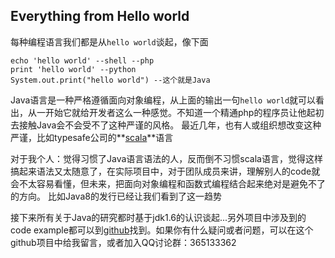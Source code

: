 ## Everything from Hello world

每种编程语言我们都是从`hello world`谈起，像下面

    echo 'hello world' --shell --php
    print 'hello world' --python
    System.out.print("hello world") --这个就是Java
    

Java语言是一种严格遵循面向对象编程，从上面的输出一句`hello world`就可以看出，从一开始它就给开发者这么一种感觉。不知道一个精通php的程序员让他起初去接触Java会不会受不了这种严谨的风格。
最近几年，也有人或组织想改变这种严谨，比如typesafe公司的**[scala](http://www.scala-lang.org)**语言

对于我个人：觉得习惯了Java语言语法的人，反而倒不习惯scala语言，觉得这样搞起来语法又太随意了，在实际项目中，对于团队成员来讲，理解别人的code就会不太容易看懂，但未来，把面向对象编程和函数式编程结合起来绝对是避免不了的方向。
比如Java8的发行已经让我们看到了这一趋势


接下来所有关于Java的研究都时基于jdk1.6的认识谈起...另外项目中涉及到的code example都可以到[github](https://github.com/WangJunTYTL/various-demo/tree/master/java-demo)找到。如果你有什么疑问或者问题，可以在这个github项目中给我留言，或者加入QQ讨论群：365133362



    
        
    


